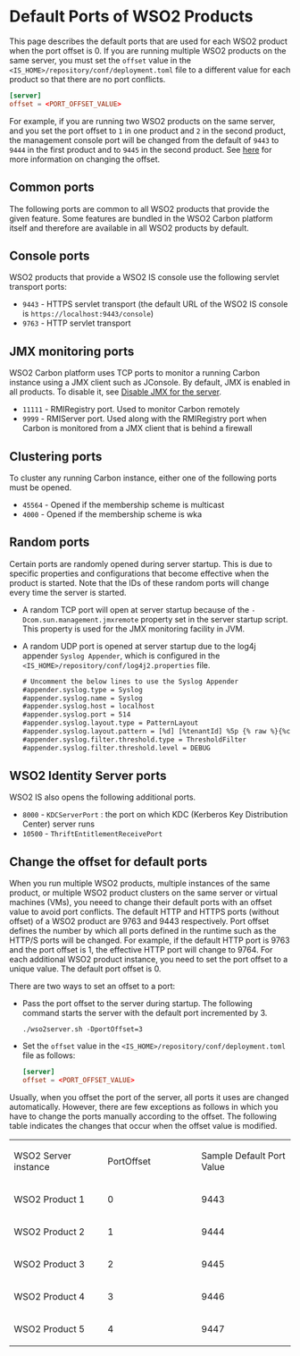 # Default Ports of WSO2 Products

This page describes the default ports that are used for each WSO2 product when the port offset is 0. If you are running multiple WSO2 products on the same server, you must set the `offset` value in the `<IS_HOME>/repository/conf/deployment.toml` file to a different value for each product so that there are no port conflicts.

``` toml
[server]
offset = <PORT_OFFSET_VALUE>
```

For example, if you are running two WSO2 products on the same server, and you set the port offset to `1` in one product and `2` in the second product, the management console port will be changed from the default of `9443` to `9444` in the first product and to `9445` in the second product. See [here](#change-the-offset-for-default-ports) for more information on changing the offset.

## Common ports

The following ports are common to all WSO2 products that provide the given feature. Some features are bundled in the WSO2 Carbon platform itself and therefore are available in all WSO2 products by default.

## Console ports

WSO2 products that provide a WSO2 IS console use the following servlet transport ports:

- `9443` - HTTPS servlet transport (the default URL of the WSO2 IS console is `https://localhost:9443/console`)
- `9763` - HTTP servlet transport


## JMX monitoring ports

WSO2 Carbon platform uses TCP ports to monitor a running Carbon instance using a JMX client such as JConsole. By default, JMX is enabled in all products. To disable it, see [Disable JMX for the server]({{base_path}}/deploy/monitor/jmx-based-monitoring/#disable-jmx-for-the-server).

- `11111` - RMIRegistry port. Used to monitor Carbon remotely
- `9999` - RMIServer port. Used along with the RMIRegistry port when Carbon is monitored from a JMX client that is behind a firewall


## Clustering ports

To cluster any running Carbon instance, either one of the following ports must be opened.

- `45564` - Opened if the membership scheme is multicast
- `4000` - Opened if the membership scheme is wka

## Random ports

Certain ports are randomly opened during server startup. This is due to specific properties and configurations that become effective when the product is started. Note that the IDs of these random ports will change every time the server is started.

- A random TCP port will open at server startup because of the `-Dcom.sun.management.jmxremote` property set in the server startup script. This property is used for the JMX monitoring facility in JVM.
- A random UDP port is opened at server startup due to the log4j appender `Syslog Appender`, which is configured in the `<IS_HOME>/repository/conf/log4j2.properties` file.

    ``` xml
    # Uncomment the below lines to use the Syslog Appender
    #appender.syslog.type = Syslog
    #appender.syslog.name = Syslog
    #appender.syslog.host = localhost
    #appender.syslog.port = 514
    #appender.syslog.layout.type = PatternLayout
    #appender.syslog.layout.pattern = [%d] [%tenantId] %5p {% raw %}{%c}{% endraw %} - %mm%ex%n
    #appender.syslog.filter.threshold.type = ThresholdFilter
    #appender.syslog.filter.threshold.level = DEBUG
    ```

## WSO2 Identity Server ports

WSO2 IS also opens the following additional ports.

- `8000` - `KDCServerPort` : the port on which KDC (Kerberos Key Distribution Center) server runs
- `10500` - `ThriftEntitlementReceivePort`

## Change the offset for default ports

When you run multiple WSO2 products, multiple instances of the same product, or multiple WSO2 product clusters on the same server or virtual machines (VMs), you neeed to change their default ports with an offset value to avoid port conflicts. The default HTTP and HTTPS ports (without offset) of a WSO2 product are 9763 and 9443 respectively.
Port offset defines the number by which all ports defined in the runtime such as the HTTP/S ports will be changed. For example, if the default HTTP port is 9763 and the port offset is 1, the effective HTTP port will change to 9764. For each additional WSO2 product instance, you need to set the port offset to a unique value. The default port offset is 0.

There are two ways to set an offset to a port:

- Pass the port offset to the server during startup. The following command starts the server with the default port incremented by 3.

    ```
    ./wso2server.sh -DportOffset=3
    ```

- Set the `offset` value in the `<IS_HOME>/repository/conf/deployment.toml` file as follows:

    ``` toml
    [server]
    offset = <PORT_OFFSET_VALUE>
    ```

Usually, when you offset the port of the server, all ports it uses are changed automatically. However, there are few exceptions as follows in which you have to change the ports manually according to the offset. The following table indicates the changes that occur when the offset value is modified.

<table>
<colgroup>
<col style="width: 33%" />
<col style="width: 33%" />
<col style="width: 33%" />
</colgroup>
<tbody>
<tr class="odd">
<td><p>WSO2 Server instance</p></td>
<td><p>PortOffset</p></td>
<td><p>Sample Default Port Value</p></td>
</tr>
<tr class="even">
<td><p>WSO2 Product 1</p></td>
<td><p>0</p></td>
<td><p>9443</p></td>
</tr>
<tr class="odd">
<td><p>WSO2 Product 2</p></td>
<td><p>1</p></td>
<td><p>9444</p></td>
</tr>
<tr class="even">
<td><p>WSO2 Product 3</p></td>
<td><p>2</p></td>
<td><p>9445</p></td>
</tr>
<tr class="odd">
<td><p>WSO2 Product 4</p></td>
<td><p>3</p></td>
<td><p>9446</p></td>
</tr>
<tr class="even">
<td><p>WSO2 Product 5</p></td>
<td><p>4</p></td>
<td><p>9447</p></td>
</tr>
</tbody>
</table>
